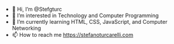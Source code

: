 - 👋 Hi, I’m @Stefgturc
- 👀 I’m interested in Technology and Computer Programming
- 🌱 I’m currently learning HTML, CSS, JavaScript, and Computer Networking
- 📫 How to reach me https://stefanoturcarelli.com

<!---
Stefgturc/Stefgturc is a ✨ special ✨ repository because its `README.md` (this file) appears on your GitHub profile.
You can click the Preview link to take a look at your changes.
--->
